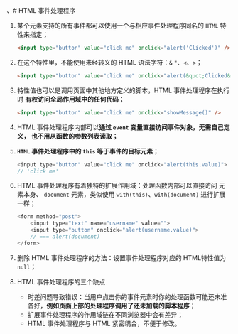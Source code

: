 、# HTML 事件处理程序
1. 某个元素支持的所有事件都可以使用一个与相应事件处理程序同名的 `HTML` 特性来指定；
    ```HTML
    <input type="button" value="click me" onclick="alert('Clicked')" />
    ```

2. 在这个特性里，不能使用未经转义的 HTML 语法字符：`&` `"`、`<`、`>`；
    ```HTML
    <input type="button" value="click me" onclick="alert(&quot;Clicked&quot;)" />
    ```

3. 特性值也可以是调用页面中其他地方定义的脚本，HTML 事件处理程序在执行时 **有权访问全局作用域中的任何代码**；
    ```HTML
    <input type="button" value="click me" onclick="showMessage()" />
    ```

4. HTML 事件处理程序内部可以**通过 `event` 变量直接访问事件对象，无需自己定义， 也不用从函数的参数列表读取；**

5. **`HTML` 事件处理程序中的 `this` 等于事件的目标元素**；
    ```javascript
    <input type="button" value="click me" onclick="alert(this.value)">
    // 'click me'
    ```

6. HTML 事件处理程序有着独特的扩展作用域：处理函数内部可以直接访问 元素本身、 `document` 元素，类似使用 `with(this)`、`with(document)` 进行扩展一样；
    ```javascript
    <form method="post">
        <input type="text" name="username" value="">
        <input type="button" onclick="alert(username.value)">
        // === alert(document)
    </form>
    ```

7. 删除 HTML 事件处理程序的方法：设置事件处理程序对应的 HTML特性值为 `null`；

8. HTML 事件处理程序的三个缺点
    * 时差问题导致错误：当用户点击你的事件元素时你的处理函数可能还未准备好，**例如页面上部的处理程序调用了还未加载的脚本程序**；
    * 扩展事件处理程序的作用域链在不同浏览器中会有差异；
    * HTML 事件处理程序与 HTML 紧密耦合，不便于修改。
